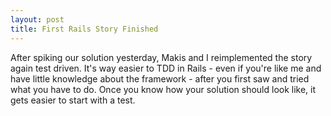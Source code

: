 ```yaml
---
layout: post
title: First Rails Story Finished
---
```


After spiking our solution yesterday, Makis and I reimplemented the story again test driven. It's way easier to TDD in Rails - even if you're like me and have little knowledge about the framework - after you first saw and tried what you have to do. Once you know how your solution should look like, it gets easier to start with a test.
